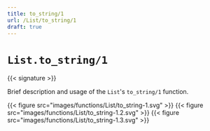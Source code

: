 ```yaml
---
title: to_string/1
url: /List/to_string/1
draft: true
---
```


# `List.to_string/1`

{{< signature >}}

Brief description and usage of the `List`'s `to_string/1` function.

{{< figure src="images/functions/List/to_string-1.svg" >}}
{{< figure src="images/functions/List/to_string-1.2.svg" >}}
{{< figure src="images/functions/List/to_string-1.3.svg" >}}
